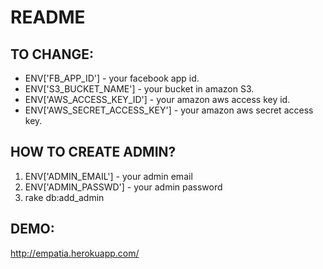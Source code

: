 README
======

TO CHANGE:
---------
  
  * ENV['FB_APP_ID'] - your facebook app id.
  * ENV['S3_BUCKET_NAME'] - your bucket in amazon S3.
  * ENV['AWS_ACCESS_KEY_ID'] - your amazon aws access key id.
  * ENV['AWS_SECRET_ACCESS_KEY'] - your amazon aws secret access key.

HOW TO CREATE ADMIN?
----------------
  
  1. ENV['ADMIN_EMAIL'] - your admin email
  2. ENV['ADMIN_PASSWD'] - your admin password
  3. rake db:add_admin

DEMO:
-----

http://empatia.herokuapp.com/
